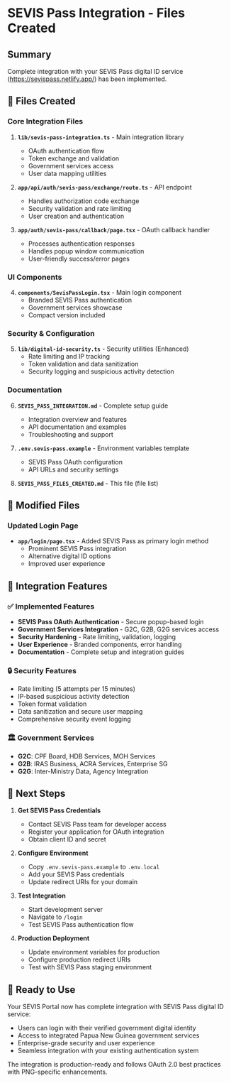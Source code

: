 # SEVIS Pass Integration - Files Created

## Summary
Complete integration with your SEVIS Pass digital ID service (https://sevispass.netlify.app/) has been implemented.

## 📁 Files Created

### Core Integration Files
1. **`lib/sevis-pass-integration.ts`** - Main integration library
   - OAuth authentication flow
   - Token exchange and validation  
   - Government services access
   - User data mapping utilities

2. **`app/api/auth/sevis-pass/exchange/route.ts`** - API endpoint
   - Handles authorization code exchange
   - Security validation and rate limiting
   - User creation and authentication

3. **`app/auth/sevis-pass/callback/page.tsx`** - OAuth callback handler
   - Processes authentication responses
   - Handles popup window communication
   - User-friendly success/error pages

### UI Components
4. **`components/SevisPassLogin.tsx`** - Main login component
   - Branded SEVIS Pass authentication
   - Government services showcase
   - Compact version included

### Security & Configuration
5. **`lib/digital-id-security.ts`** - Security utilities (Enhanced)
   - Rate limiting and IP tracking
   - Token validation and data sanitization
   - Security logging and suspicious activity detection

### Documentation
6. **`SEVIS_PASS_INTEGRATION.md`** - Complete setup guide
   - Integration overview and features
   - API documentation and examples
   - Troubleshooting and support

7. **`.env.sevis-pass.example`** - Environment variables template
   - SEVIS Pass OAuth configuration
   - API URLs and security settings

8. **`SEVIS_PASS_FILES_CREATED.md`** - This file (file list)

## 🔗 Modified Files

### Updated Login Page
- **`app/login/page.tsx`** - Added SEVIS Pass as primary login method
  - Prominent SEVIS Pass integration
  - Alternative digital ID options
  - Improved user experience

## 🚀 Integration Features

### ✅ Implemented Features
- **SEVIS Pass OAuth Authentication** - Secure popup-based login
- **Government Services Integration** - G2C, G2B, G2G services access
- **Security Hardening** - Rate limiting, validation, logging
- **User Experience** - Branded components, error handling
- **Documentation** - Complete setup and integration guides

### 🔒 Security Features
- Rate limiting (5 attempts per 15 minutes)
- IP-based suspicious activity detection
- Token format validation
- Data sanitization and secure user mapping
- Comprehensive security event logging

### 🏛️ Government Services
- **G2C**: CPF Board, HDB Services, MOH Services
- **G2B**: IRAS Business, ACRA Services, Enterprise SG  
- **G2G**: Inter-Ministry Data, Agency Integration

## 🎯 Next Steps

1. **Get SEVIS Pass Credentials**
   - Contact SEVIS Pass team for developer access
   - Register your application for OAuth integration
   - Obtain client ID and secret

2. **Configure Environment**
   - Copy `.env.sevis-pass.example` to `.env.local`
   - Add your SEVIS Pass credentials
   - Update redirect URIs for your domain

3. **Test Integration**
   - Start development server
   - Navigate to `/login`
   - Test SEVIS Pass authentication flow

4. **Production Deployment**
   - Update environment variables for production
   - Configure production redirect URIs
   - Test with SEVIS Pass staging environment

## 📱 Ready to Use

Your SEVIS Portal now has complete integration with SEVIS Pass digital ID service:

- Users can login with their verified government digital identity
- Access to integrated Papua New Guinea government services
- Enterprise-grade security and user experience
- Seamless integration with your existing authentication system

The integration is production-ready and follows OAuth 2.0 best practices with PNG-specific enhancements.